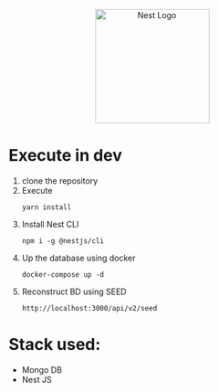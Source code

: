 <p align="center">
  <a href="http://nestjs.com/" target="blank"><img src="https://nestjs.com/img/logo-small.svg" width="200" alt="Nest Logo" /></a>
</p>

# Execute in dev

1. clone the repository
2. Execute
   ```
   yarn install
   ```
3. Install Nest CLI
   ```
   npm i -g @nestjs/cli
   ```
4. Up the database using docker
   ```
   docker-compose up -d
   ```
5. Reconstruct BD using SEED
   ```
   http://localhost:3000/api/v2/seed
   ```

# Stack used:

- Mongo DB
- Nest JS
